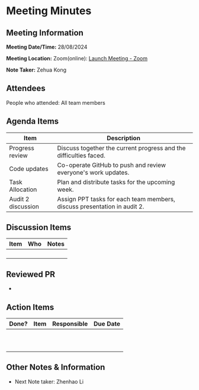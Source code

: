 # Meeting Minutes

## Meeting Information

**Meeting Date/Time:** 28/08/2024 

**Meeting Location:** Zoom(online): [Launch Meeting - Zoom](https://anu.zoom.us/j/82320892529?pwd=r1sFRKhalHhXKuCi4eFE72RrBUwuor.1) 

**Note Taker:** Zehua Kong

## Attendees

People who attended: All team members

## Agenda Items

| Item               | Description                                                  |
| ------------------ | ------------------------------------------------------------ |
| Progress review    | Discuss together the current progress and the difficulties faced. |
| Code updates       | Co-operate GitHub to push and review everyone's work updates. |
| Task Allocation    | Plan and distribute tasks for the upcoming week.             |
| Audit 2 discussion | Assign PPT tasks for each team members, discuss presentation in audit 2. |

## Discussion Items

| Item | Who  | Notes |
| ---- | ---- | ----- |
|      |      |       |
|      |      |       |
|      |      |       |
|      |      |       |

## Reviewed PR

- 

## Action Items

| Done? | Item | Responsible | Due Date |
| ----- | ---- | ----------- | -------- |
|       |      |             |          |
|       |      |             |          |
|       |      |             |          |
|       |      |             |          |
|       |      |             |          |
|       |      |             |          |
|       |      |             |          |
|       |      |             |          |
|       |      |             |          |
|       |      |             |          |

## Other Notes & Information

- Next Note taker: Zhenhao Li
